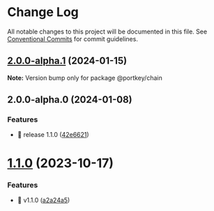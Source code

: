 # Change Log

All notable changes to this project will be documented in this file.
See [Conventional Commits](https://conventionalcommits.org) for commit guidelines.

## [2.0.0-alpha.1](https://github.com/Portkey-Wallet/portkey-providers/compare/v2.0.0-alpha.0...v2.0.0-alpha.1) (2024-01-15)

**Note:** Version bump only for package @portkey/chain

## 2.0.0-alpha.0 (2024-01-08)

### Features

- 🎸 release 1.1.0 ([42e6621](https://github.com/Portkey-Wallet/portkey-providers/commit/42e662119949c2010d0ee916b8c5ddd34b0164c8))

# [1.1.0](https://github.com/Portkey-Wallet/portkey-providers/compare/v1.0.0...v1.1.0) (2023-10-17)

### Features

- 🎸 v1.1.0 ([a2a24a5](https://github.com/Portkey-Wallet/portkey-providers/commit/a2a24a5d4287b8261c787746b132c0f01e8cd034))

